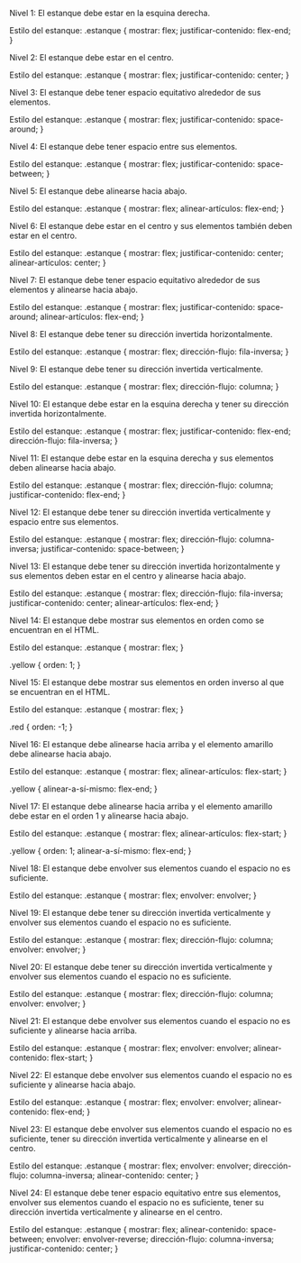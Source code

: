 Nivel 1: 
El estanque debe estar en la esquina derecha.

Estilo del estanque:
.estanque {
  mostrar: flex;
  justificar-contenido: flex-end;
}

Nivel 2: 
El estanque debe estar en el centro.

Estilo del estanque:
.estanque {
  mostrar: flex;
  justificar-contenido: center;
}

Nivel 3: 
El estanque debe tener espacio equitativo alrededor de sus elementos.

Estilo del estanque:
.estanque {
  mostrar: flex;
  justificar-contenido: space-around;
}

Nivel 4: 
El estanque debe tener espacio entre sus elementos.

Estilo del estanque:
.estanque {
  mostrar: flex;
  justificar-contenido: space-between;
}

Nivel 5: 
El estanque debe alinearse hacia abajo.

Estilo del estanque:
.estanque {
  mostrar: flex;
  alinear-artículos: flex-end;
}

Nivel 6: 
El estanque debe estar en el centro y sus elementos también deben estar en el centro.

Estilo del estanque:
.estanque {
  mostrar: flex;
  justificar-contenido: center;
  alinear-artículos: center;
}

Nivel 7: 
El estanque debe tener espacio equitativo alrededor de sus elementos y alinearse hacia abajo.

Estilo del estanque:
.estanque {
  mostrar: flex;
  justificar-contenido: space-around;
  alinear-artículos: flex-end;
}

Nivel 8: 
El estanque debe tener su dirección invertida horizontalmente.

Estilo del estanque:
.estanque {
  mostrar: flex;
  dirección-flujo: fila-inversa;
}

Nivel 9: 
El estanque debe tener su dirección invertida verticalmente.

Estilo del estanque:
.estanque {
  mostrar: flex;
  dirección-flujo: columna;
}

Nivel 10: 
El estanque debe estar en la esquina derecha y tener su dirección invertida horizontalmente.

Estilo del estanque:
.estanque {
  mostrar: flex;
  justificar-contenido: flex-end;
  dirección-flujo: fila-inversa;
}

Nivel 11: 
El estanque debe estar en la esquina derecha y sus elementos deben alinearse hacia abajo.

Estilo del estanque:
.estanque {
  mostrar: flex;
  dirección-flujo: columna;
  justificar-contenido: flex-end;
}

Nivel 12: 
El estanque debe tener su dirección invertida verticalmente y espacio entre sus elementos.

Estilo del estanque:
.estanque {
  mostrar: flex;
  dirección-flujo: columna-inversa;
  justificar-contenido: space-between;
}

Nivel 13: 
El estanque debe tener su dirección invertida horizontalmente y sus elementos deben estar en el centro y alinearse hacia abajo.

Estilo del estanque:
.estanque {
  mostrar: flex;
  dirección-flujo: fila-inversa;
  justificar-contenido: center;
  alinear-artículos: flex-end;
}

Nivel 14: 
El estanque debe mostrar sus elementos en orden como se encuentran en el HTML.

Estilo del estanque:
.estanque {
  mostrar: flex;
}

.yellow {
  orden: 1;
}

Nivel 15: 
El estanque debe mostrar sus elementos en orden inverso al que se encuentran en el HTML.

Estilo del estanque:
.estanque {
  mostrar: flex;
}

.red {
  orden: -1;
}

Nivel 16: 
El estanque debe alinearse hacia arriba y el elemento amarillo debe alinearse hacia abajo.

Estilo del estanque:
.estanque {
  mostrar: flex;
  alinear-artículos: flex-start;
}

.yellow {
  alinear-a-sí-mismo: flex-end;
}

Nivel 17: 
El estanque debe alinearse hacia arriba y el elemento amarillo debe estar en el orden 1 y alinearse hacia abajo.

Estilo del estanque:
.estanque {
  mostrar: flex;
  alinear-artículos: flex-start;
}

.yellow {
  orden: 1;
  alinear-a-sí-mismo: flex-end;
}

Nivel 18: 
El estanque debe envolver sus elementos cuando el espacio no es suficiente.

Estilo del estanque:
.estanque {
  mostrar: flex;
  envolver: envolver;
}

Nivel 19: 
El estanque debe tener su dirección invertida verticalmente y envolver sus elementos cuando el espacio no es suficiente.

Estilo del estanque:
.estanque {
  mostrar: flex;
  dirección-flujo: columna;
  envolver: envolver;
}

Nivel 20: 
El estanque debe tener su dirección invertida verticalmente y envolver sus elementos cuando el espacio no es suficiente.

Estilo del estanque:
.estanque {
  mostrar: flex;
  dirección-flujo: columna;
  envolver: envolver;
}

Nivel 21: 
El estanque debe envolver sus elementos cuando el espacio no es suficiente y alinearse hacia arriba.

Estilo del estanque:
.estanque {
  mostrar: flex;
  envolver: envolver;
  alinear-contenido: flex-start;
}

Nivel 22: 
El estanque debe envolver sus elementos cuando el espacio no es suficiente y alinearse hacia abajo.

Estilo del estanque:
.estanque {
  mostrar: flex;
  envolver: envolver;
  alinear-contenido: flex-end;
}

Nivel 23: 
El estanque debe envolver sus elementos cuando el espacio no es suficiente, tener su dirección invertida verticalmente y alinearse en el centro.

Estilo del estanque:
.estanque {
  mostrar: flex;
  envolver: envolver;
  dirección-flujo: columna-inversa;
  alinear-contenido: center;
}

Nivel 24: 
El estanque debe tener espacio equitativo entre sus elementos, envolver sus elementos cuando el espacio no es suficiente, tener su dirección invertida verticalmente y alinearse en el centro.

Estilo del estanque:
.estanque {
  mostrar: flex;
  alinear-contenido: space-between;
  envolver: envolver-reverse;
  dirección-flujo: columna-inversa;
  justificar-contenido: center;
}


